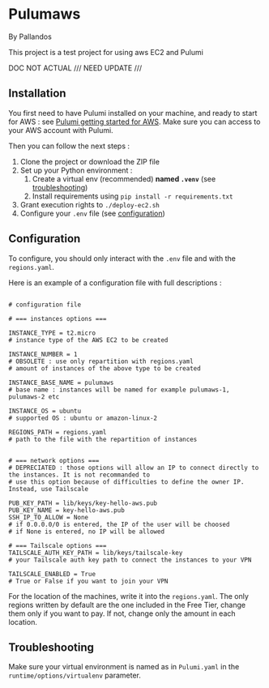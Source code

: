 # Pulumaws

By Pallandos

This project is a test project for using aws EC2 and Pulumi

DOC NOT ACTUAL /// NEED UPDATE ///

## Installation

You first need to have Pulumi installed on your machine, and ready to start for AWS : see [Pulumi getting started for AWS](https://www.pulumi.com/docs/iac/get-started/aws/). Make sure you can access to your AWS account with Pulumi.

Then you can follow the next steps :

1. Clone the project or download the ZIP file
2. Set up your Python environment :
   1. Create a virtual env (recommended) **named `.venv`** (see [troubleshooting](#troubleshooting))
   2. Install requirements using `pip install -r requirements.txt`
3. Grant execution rights to `./deploy-ec2.sh`
4. Configure your `.env` file (see [configuration](#configuration))


## Configuration

To configure, you should only interact with the `.env` file and with the `regions.yaml`. 

Here is an example of a configuration file with full descriptions : 

```.env

# configuration file

# === instances options ===

INSTANCE_TYPE = t2.micro
# instance type of the AWS EC2 to be created

INSTANCE_NUMBER = 1
# OBSOLETE : use only repartition with regions.yaml
# amount of instances of the above type to be created

INSTANCE_BASE_NAME = pulumaws
# base name : instances will be named for example pulumaws-1, pulumaws-2 etc

INSTANCE_OS = ubuntu 
# supported OS : ubuntu or amazon-linux-2

REGIONS_PATH = regions.yaml
# path to the file with the repartition of instances


# === network options ===
# DEPRECIATED : those options will allow an IP to connect directly to the instances. It is not recommanded to 
# use this option because of difficulties to define the owner IP. Instead, use Tailscale 

PUB_KEY_PATH = lib/keys/key-hello-aws.pub
PUB_KEY_NAME = key-hello-aws.pub
SSH_IP_TO_ALLOW = None
# if 0.0.0.0/0 is entered, the IP of the user will be choosed 
# if None is entered, no IP will be allowed

# === Tailscale options ===
TAILSCALE_AUTH_KEY_PATH = lib/keys/tailscale-key
# your Tailscale auth key path to connect the instances to your VPN

TAILSCALE_ENABLED = True
# True or False if you want to join your VPN

```

For the location of the machines, write it into the `regions.yaml`. The only regions written by default are the one included in the Free Tier, change them only if you want to pay. If not, change only the amount in each location. 

## Troubleshooting

Make sure your virtual environment is named as in `Pulumi.yaml` in the `runtime/options/virtualenv` parameter.